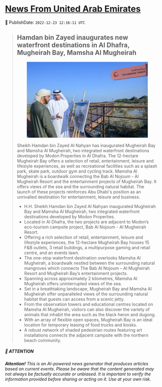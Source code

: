 [News From United Arab Emirates](https://github.com/UAE-Camel/News)
==========


📆 PublishDate: `2022-12-23 12:16:11 UTC`


> ## Hamdan bin Zayed inaugurates new waterfront destinations in Al Dhafra, Mugheirah Bay, Mamsha Al Mugheirah
> <p align="center"><img height="250" src="https://github.com/UAE-Camel/News/raw/main/images/1395303113733.jpg"></p
> 
> Sheikh Hamdan bin Zayed Al Nahyan has inaugurated Mugheirah Bay and Mamsha Al Mugheirah, two integrated waterfront destinations developed by Modon Properties in Al Dhafra. The 12-hectare Mugheirah Bay offers a selection of retail, entertainment, leisure and lifestyle experiences, as well as recreational facilities such as a splash park, skate park, outdoor gym and cycling track. Mamsha Al Mugheirah is a boardwalk connecting the Bab Al Nojoum - Al Mugheirah Resort and the entertainment projects of Mugheirah Bay. It offers views of the sea and the surrounding natural habitat. The launch of these projects reinforces Abu Dhabi's position as an unrivalled destination for entertainment, leisure and business.
> 
> - H.H. Sheikh Hamdan bin Zayed Al Nahyan inaugurated Mugheirah Bay and Mamsha Al Mugheirah, two integrated waterfront destinations developed by Modon Properties.
> - Located in Al Dhafra, the two projects are adjacent to Modon’s eco-tourism campsite project, Bab Al Nojoum - Al Mugheirah Resort.
> - Offering a rich selection of retail, entertainment, leisure and lifestyle experiences, the 12-hectare Mugheirah Bay houses 15 F&B outlets, 3 retail buildings, a multipurpose gaming and retail centre, and an events lawn.
> - The one-stop waterfront destination overlooks Mamsha Al Mugheirah, a boardwalk nestled between the surrounding natural mangroves which connects The Bab Al Nojoum – Al Mugheirah Resort and Mugheirah Bay’s entertainment projects.
> - Spanning across approximately 2 kilometres, Mamsha Al Mugheirah offers uninterrupted views of the sea.
> - Set in a breathtaking landscape, Mugheirah Bay and Mamsha Al Mugheirah offer unparalleled views of the surrounding natural habitat that guests can access from a scenic jetty.
> - From the observation towers and educational centres located on Mamsha Al Mugheirah, visitors can also discover the variety of animals that inhabit the area such as the black heron and dugong.
> - With an array of flexible open spaces, Mugheirah Bay is an ideal location for temporary leasing of food trucks and kiosks.
> - A robust network of shaded pedestrian routes featuring art installations connects the adjacent campsite with the northern beach community.


##### 📝 ATTENTION

###### **Attention!** This is an AI-powered news generator that produces articles based on current events. Please be aware that the content generated may not always be factually accurate or unbiased. It is important to verify the information provided before sharing or acting on it. Use at your own risk.
